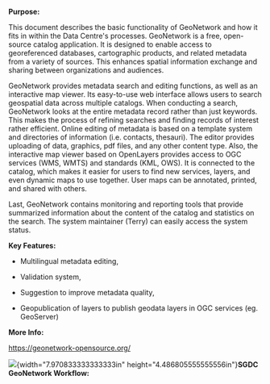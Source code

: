 **Purpose:**

This document describes the basic functionality of GeoNetwork and how it
fits in within the Data Centre's processes. GeoNetwork is a free,
open-source catalog application. It is designed to enable access to
georeferenced databases, cartographic products, and related metadata
from a variety of sources. This enhances spatial information exchange
and sharing between organizations and audiences.

GeoNetwork provides metadata search and editing functions, as well as an
interactive map viewer. Its easy-to-use web interface allows users to
search geospatial data across multiple catalogs. When conducting a
search, GeoNetwork looks at the entire metadata record rather than just
keywords. This makes the process of refining searches and finding
records of interest rather efficient. Online editing of metadata is
based on a template system and directories of information (i.e.
contacts, thesauri). The editor provides uploading of data, graphics,
pdf files, and any other content type. Also, the interactive map viewer
based on OpenLayers provides access to OGC services (WMS, WMTS) and
standards (KML, OWS). It is connected to the catalog, which makes it
easier for users to find new services, layers, and even dynamic maps to
use together. User maps can be annotated, printed, and shared with
others.

Last, GeoNetwork contains monitoring and reporting tools that provide
summarized information about the content of the catalog and statistics
on the search. The system maintainer (Terry) can easily access the
system status.

**Key Features:**

- Multilingual metadata editing,

- Validation system,

- Suggestion to improve metadata quality,

- Geopublication of layers to publish geodata layers in OGC services
  (eg. GeoServer)

**More Info:**

<https://geonetwork-opensource.org/>

![](media/image1.jpeg){width="7.970833333333333in"
height="4.486805555555556in"}**SGDC GeoNetwork Workflow:**
